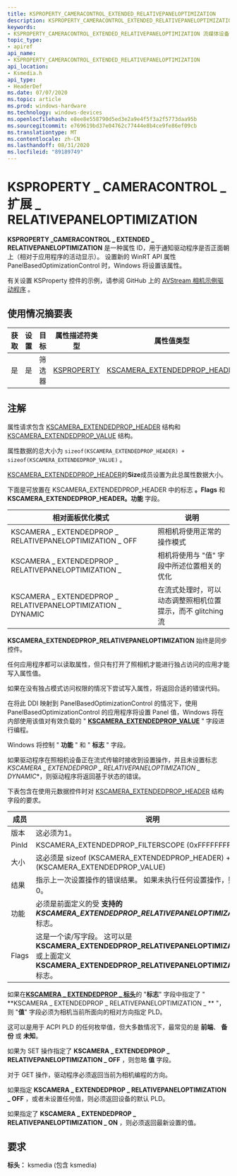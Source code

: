 ```yaml
---
title: KSPROPERTY_CAMERACONTROL_EXTENDED_RELATIVEPANELOPTIMIZATION
description: KSPROPERTY_CAMERACONTROL_EXTENDED_RELATIVEPANELOPTIMIZATION 是一种属性 ID，用于通知驱动程序相对于应用程序的活动显示，照相机是否正面朝上。
keywords:
- KSPROPERTY_CAMERACONTROL_EXTENDED_RELATIVEPANELOPTIMIZATION 流媒体设备
topic_type:
- apiref
api_name:
- KSPROPERTY_CAMERACONTROL_EXTENDED_RELATIVEPANELOPTIMIZATION
api_location:
- Ksmedia.h
api_type:
- HeaderDef
ms.date: 07/07/2020
ms.topic: article
ms.prod: windows-hardware
ms.technology: windows-devices
ms.openlocfilehash: e8ee8e558790d5ed3e2a9e4f5f3a2f5773daa95b
ms.sourcegitcommit: e769619bd37e04762c77444e8b4ce9fe86ef09cb
ms.translationtype: MT
ms.contentlocale: zh-CN
ms.lasthandoff: 08/31/2020
ms.locfileid: "89189749"
---
```

# <a name="ksproperty_cameracontrol_extended_relativepaneloptimization"></a>KSPROPERTY \_ CAMERACONTROL \_ 扩展 \_ RELATIVEPANELOPTIMIZATION

**KSPROPERTY \_CAMERACONTROL \_ EXTENDED \_ RELATIVEPANELOPTIMIZATION** 是一种属性 ID，用于通知驱动程序是否正面朝上（相对于应用程序的活动显示）。 设置新的 WinRT API 属性 PanelBasedOptimizationControl 时，Windows 将设置该属性。

有关设置 KSProperty 控件的示例，请参阅 GitHub 上的 [AVStream 相机示例驱动程序](https://github.com/microsoft/Windows-driver-samples/tree/master/avstream/avscamera) 。

## <a name="usage-summary-table"></a>使用情况摘要表

| 获取 | 设置 | 目标 | 属性描述符类型 | 属性值类型 |
|--|--|--|--|--|
| 是 | 是 | 筛选器 | [KSPROPERTY](/previous-versions/ff564262(v=vs.85)) | [KSCAMERA_EXTENDEDPROP_HEADER](/windows-hardware/drivers/ddi/content/ksmedia/ns-ksmedia-tagkscamera_extendedprop_header) |

## <a name="remarks"></a>注解

属性请求包含 [KSCAMERA_EXTENDEDPROP_HEADER](/windows-hardware/drivers/ddi/content/ksmedia/ns-ksmedia-tagkscamera_extendedprop_header) 结构和 [KSCAMERA_EXTENDEDPROP_VALUE](/windows-hardware/drivers/ddi/content/ksmedia/ns-ksmedia-tagkscamera_extendedprop_value) 结构。

属性数据的总大小为 `sizeof(KSCAMERA_EXTENDEDPROP_HEADER) + sizeof(KSCAMERA_EXTENDEDPROP_VALUE)` 。

[KSCAMERA_EXTENDEDPROP_HEADER](/windows-hardware/drivers/ddi/content/ksmedia/ns-ksmedia-tagkscamera_extendedprop_header)的**Size**成员设置为此总属性数据大小。

下面是可放置在 KSCAMERA_EXTENDEDPROP_HEADER 中的标志 **。Flags** 和 **KSCAMERA_EXTENDEDPROP_HEADER。功能** 字段。

| 相对面板优化模式 | 说明 |
|--|--|
| KSCAMERA \_ EXTENDEDPROP \_ RELATIVEPANELOPTIMIZATION \_ OFF | 照相机将使用正常的操作模式 |
| KSCAMERA \_ EXTENDEDPROP \_ RELATIVEPANELOPTIMIZATION \_ | 相机将使用与 "值" 字段中所述位置相关的优化 |
| KSCAMERA \_ EXTENDEDPROP \_ RELATIVEPANELOPTIMIZATION \_ DYNAMIC | 在流式处理时，可以动态调整照相机位置提示，而不 glitching 流 |

**KSCAMERA_EXTENDEDPROP_RELATIVEPANELOPTIMIZATION** 始终是同步控件。

任何应用程序都可以读取属性，但只有打开了照相机才能进行独占访问的应用才能写入属性值。

如果在没有独占模式访问权限的情况下尝试写入属性，将返回合适的错误代码。

在将此 DDI 映射到 PanelBasedOptimizationControl 的情况下，使用 PanelBasedOptimizationControl 的应用程序将设置 Panel 值，Windows 将在内部使用该值对有效负载的 " [**KSCAMERA_EXTENDEDPROP_VALUE**](/windows-hardware/drivers/ddi/content/ksmedia/ns-ksmedia-tagkscamera_extendedprop_value) " 字段进行编程。

Windows 将控制 " **功能** " 和 " **标志** " 字段。

如果驱动程序在照相机设备正在流式传输时接收到设置操作，并且未设置标志 *KSCAMERA \_ EXTENDEDPROP \_ RELATIVEPANELOPTIMIZATION \_ DYNAMIC**，则驱动程序将返回基于状态的错误。

下表包含在使用元数据控件时对 [KSCAMERA_EXTENDEDPROP_HEADER](/windows-hardware/drivers/ddi/content/ksmedia/ns-ksmedia-tagkscamera_extendedprop_header) 结构字段的要求。

| 成员 | 说明 |
|--|--|
| 版本 | 这必须为1。 |
| PinId | KSCAMERA_EXTENDEDPROP_FILTERSCOPE (0xFFFFFFFF)  |
| 大小 | 这必须是 sizeof (KSCAMERA_EXTENDEDPROP_HEADER) + sizeof (KSCAMERA_EXTENDEDPROP_VALUE)  |
| 结果 | 指示上一次设置操作的错误结果。 如果未执行任何设置操作，则此必须为0。 |
| 功能 | 必须是前面定义的受 **支持的** ***KSCAMERA_EXTENDEDPROP_RELATIVEPANELOPTIMIZATION_XXX*** 标志。 |
| Flags | 这是一个读/写字段。 这可以是 **KSCAMERA_EXTENDEDPROP_RELATIVEPANELOPTIMIZATION_ON** 或上面定义 **KSCAMERA_EXTENDEDPROP_RELATIVEPANELOPTIMIZATION_OFF** 标志。 |

如果在[**KSCAMERA \_ EXTENDEDPROP \_ 标头**](/windows-hardware/drivers/ddi/content/ksmedia/ns-ksmedia-tagkscamera_extendedprop_header)的 "**标志**" 字段中指定了 " **KSCAMERA \_ EXTENDEDPROP \_ RELATIVEPANELOPTIMIZATION \_ ** "，则 "**值**" 字段必须为相机当前所面向的相对方向指定 PLD。

这可以是用于 ACPI PLD 的任何枚举值，但大多数情况下，最常见的是 **前端**、 **备份** 或 **未知**。

如果为 SET 操作指定了 **KSCAMERA \_ EXTENDEDPROP \_ RELATIVEPANELOPTIMIZATION \_ OFF** ，则忽略 **值** 字段。

对于 GET 操作，驱动程序必须返回当前为相机编程的方向。

如果指定 **KSCAMERA \_ EXTENDEDPROP \_ RELATIVEPANELOPTIMIZATION \_ OFF** ，或者未设置任何值，则必须返回设备的默认 PLD。

如果指定了 **KSCAMERA \_ EXTENDEDPROP \_ RELATIVEPANELOPTIMIZATION \_ ON** ，则必须返回最新设置的值。

## <a name="requirements"></a>要求

**标头：** ksmedia (包含 ksmedia) 